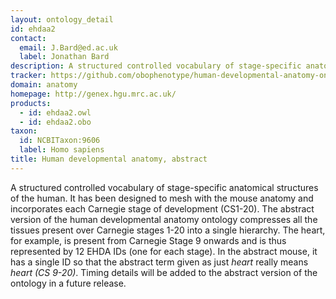 ```yaml
---
layout: ontology_detail
id: ehdaa2
contact: 
  email: J.Bard@ed.ac.uk
  label: Jonathan Bard
description: A structured controlled vocabulary of stage-specific anatomical structures of the developing human.
tracker: https://github.com/obophenotype/human-developmental-anatomy-ontology/issues
domain: anatomy
homepage: http://genex.hgu.mrc.ac.uk/
products: 
  - id: ehdaa2.owl
  - id: ehdaa2.obo
taxon: 
  id: NCBITaxon:9606
  label: Homo sapiens
title: Human developmental anatomy, abstract
---
```


A structured controlled vocabulary of stage-specific anatomical structures of the human. It has been designed to mesh with the mouse anatomy and incorporates each Carnegie stage of development (CS1-20). The abstract version of the human developmental anatomy ontology compresses all the tissues present over Carnegie stages 1-20 into a single hierarchy. The heart, for example, is present from Carnegie Stage 9 onwards and is thus represented by 12 EHDA IDs (one for each stage). In the abstract mouse, it has a single ID so that the abstract term given as just <i>heart</i> really means <i>heart (CS 9-20)</i>. Timing details will be added to the abstract version of the ontology in a future release.
